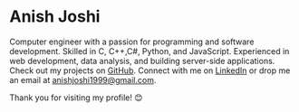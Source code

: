 Anish Joshi
===========

Computer engineer with a passion for programming and software development. Skilled in C, C++,C#, Python, and JavaScript. Experienced in web development, data analysis, and building server-side applications. Check out my projects on [GitHub](https://github.com/anishjoshi1999). Connect with me on [LinkedIn](https://www.linkedin.com/in/anishjoshi1999) or drop me an email at <anishjoshi1999@gmail.com>.

Thank you for visiting my profile! 😊
